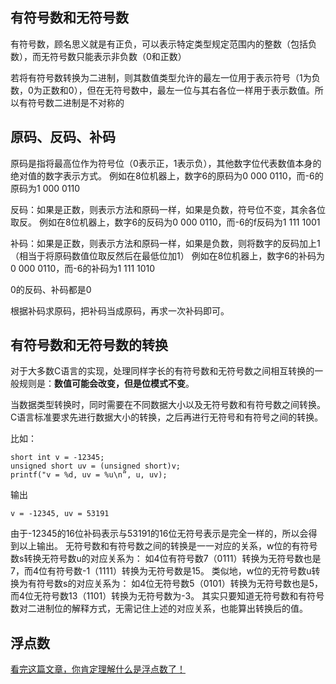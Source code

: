 ## 有符号数和无符号数
有符号数，顾名思义就是有正负，可以表示特定类型规定范围内的整数（包括负数），而无符号数只能表示非负数（0和正数）

若将有符号数转换为二进制，则其数值类型允许的最左一位用于表示符号（1为负数，0为正数和0），但在无符号数中，最左一位与其右各位一样用于表示数值。所以有符号数二进制是不对称的

## 原码、反码、补码
原码是指将最高位作为符号位（0表示正，1表示负），其他数字位代表数值本身的绝对值的数字表示方式。
例如在8位机器上，数字6的原码为0 000 0110，而-6的原码为1 000 0110

反码：如果是正数，则表示方法和原码一样，如果是负数，符号位不变，其余各位取反。
例如在8位机器上，数字6的反码为0 000 0110，而-6的f反码为1 111 1001

补码：如果是正数，则表示方法和原码一样，如果是负数，则将数字的反码加上1（相当于将原码数值位取反然后在最低位加1）
例如在8位机器上，数字6的补码为0 000 0110，而-6的补码为1 111 1010

0的反码、补码都是0

根据补码求原码，把补码当成原码，再求一次补码即可。

## 有符号数和无符号数的转换
对于大多数C语言的实现，处理同样字长的有符号数和无符号数之间相互转换的一般规则是：**数值可能会改变，但是位模式不变**。

当数据类型转换时，同时需要在不同数据大小以及无符号数和有符号数之间转换。C语言标准要求先进行数据大小的转换，之后再进行无符号和有符号之间的转换。

比如：
```
short int v = -12345;
unsigned short uv = (unsigned short)v;
printf("v = %d, uv = %u\n”, u, uv);
```
输出
```
v = -12345, uv = 53191
```
由于-12345的16位补码表示与53191的16位无符号表示是完全一样的，所以会得到以上输出。
无符号数和有符号数之间的转换是一一对应的关系，w位的有符号数s转换无符号数u的对应关系为：
如4位有符号数7（0111）转换为无符号数也是7，而4位有符号数-1（1111）转换为无符号数是15。
类似地，w位的无符号数u转换为有符号数s的对应关系为：
如4位无符号数5（0101）转换为无符号数也是5，而4位无符号数13（1101）转换为无符号数为-3。
其实只要知道无符号数和有符号数对二进制位的解释方式，无需记住上述的对应关系，也能算出转换后的值。

## 浮点数
[看完这篇文章，你肯定理解什么是浮点数了！](https://mp.weixin.qq.com/s/34Fg9GSqRDoBbGFPzOt_ow)



